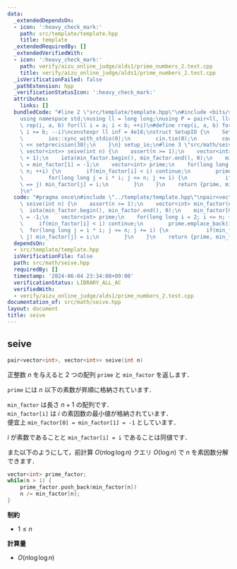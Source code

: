 ```yaml
---
data:
  _extendedDependsOn:
  - icon: ':heavy_check_mark:'
    path: src/template/template.hpp
    title: template
  _extendedRequiredBy: []
  _extendedVerifiedWith:
  - icon: ':heavy_check_mark:'
    path: verify/aizu_online_judge/alds1/prime_numbers_2.test.cpp
    title: verify/aizu_online_judge/alds1/prime_numbers_2.test.cpp
  _isVerificationFailed: false
  _pathExtension: hpp
  _verificationStatusIcon: ':heavy_check_mark:'
  attributes:
    links: []
  bundledCode: "#line 2 \"src/template/template.hpp\"\n#include <bits/stdc++.h>\n\
    using namespace std;\nusing ll = long long;\nusing P = pair<ll, ll>;\n#define\
    \ rep(i, a, b) for(ll i = a; i < b; ++i)\n#define rrep(i, a, b) for(ll i = a;\
    \ i >= b; --i)\nconstexpr ll inf = 4e18;\nstruct SetupIO {\n    SetupIO() {\n\
    \        ios::sync_with_stdio(0);\n        cin.tie(0);\n        cout << fixed\
    \ << setprecision(30);\n    }\n} setup_io;\n#line 3 \"src/math/seive.hpp\"\npair<vector<int>,\
    \ vector<int>> seive(int n) {\n    assert(n >= 1);\n    vector<int> min_factor(n\
    \ + 1);\n    iota(min_factor.begin(), min_factor.end(), 0);\n    min_factor[0]\
    \ = min_factor[1] = -1;\n    vector<int> prime;\n    for(long long i = 2; i <=\
    \ n; ++i) {\n        if(min_factor[i] < i) continue;\n        prime.emplace_back(i);\n\
    \        for(long long j = i * i; j <= n; j += i) {\n            if(min_factor[j]\
    \ == j) min_factor[j] = i;\n        }\n    }\n    return {prime, min_factor};\n\
    }\n"
  code: "#pragma once\n#include \"../template/template.hpp\"\npair<vector<int>, vector<int>>\
    \ seive(int n) {\n    assert(n >= 1);\n    vector<int> min_factor(n + 1);\n  \
    \  iota(min_factor.begin(), min_factor.end(), 0);\n    min_factor[0] = min_factor[1]\
    \ = -1;\n    vector<int> prime;\n    for(long long i = 2; i <= n; ++i) {\n   \
    \     if(min_factor[i] < i) continue;\n        prime.emplace_back(i);\n      \
    \  for(long long j = i * i; j <= n; j += i) {\n            if(min_factor[j] ==\
    \ j) min_factor[j] = i;\n        }\n    }\n    return {prime, min_factor};\n}"
  dependsOn:
  - src/template/template.hpp
  isVerificationFile: false
  path: src/math/seive.hpp
  requiredBy: []
  timestamp: '2024-06-04 23:34:08+09:00'
  verificationStatus: LIBRARY_ALL_AC
  verifiedWith:
  - verify/aizu_online_judge/alds1/prime_numbers_2.test.cpp
documentation_of: src/math/seive.hpp
layout: document
title: seive
---
```


## seive

```cpp
pair<vector<int>, vector<int>> seive(int n)
```

正整数 $n$ を与えると $2$ つの配列 `prime` と `min_factor` を返します．

`prime` には $n$ 以下の素数が昇順に格納されています．

`min_factor` は長さ $n + 1$ の配列です．<br>
`min_factor[i]` は $i$ の素因数の最小値が格納されています．<br>
便宜上 `min_factor[0] = min_factor[1] = -1` としています．

$i$ が素数であることと `min_factor[i] = i` であることは同値です．

また以下のようにして，前計算 $O(n \log \log n)$ クエリ $O(\log n)$ で $n$ を素因数分解できます．

```cpp
vector<int> prime_factor;
while(n > 1) {
    prime_factor.push_back(min_factor[n])
    n /= min_factor[n];
}
```

**制約**

- $1 \leq n$

**計算量**

- $O(n \log \log n)$